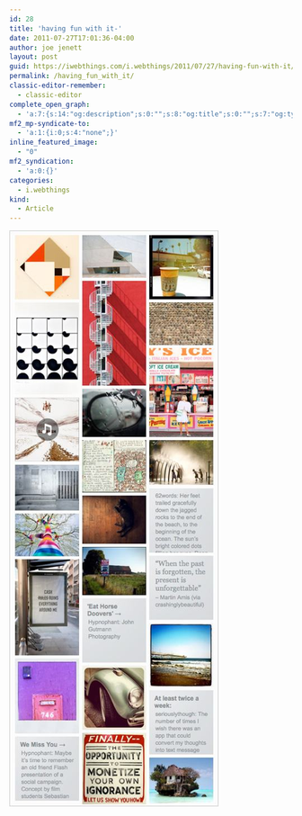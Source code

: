 ```yaml
---
id: 28
title: 'having fun with it-'
date: 2011-07-27T17:01:36-04:00
author: joe jenett
layout: post
guid: https://iwebthings.com/i.webthings/2011/07/27/having-fun-with-it/
permalink: /having_fun_with_it/
classic-editor-remember:
  - classic-editor
complete_open_graph:
  - 'a:7:{s:14:"og:description";s:0:"";s:8:"og:title";s:0:"";s:7:"og:type";s:0:"";s:12:"twitter:card";s:7:"summary";s:15:"twitter:creator";s:0:"";s:19:"twitter:description";s:0:"";s:8:"og:image";s:0:"";}'
mf2_mp-syndicate-to:
  - 'a:1:{i:0;s:4:"none";}'
inline_featured_image:
  - "0"
mf2_syndication:
  - 'a:0:{}'
categories:
  - i.webthings
kind:
  - Article
---
```

[<img style="border: none;" src="/images/lscatter2.jpg" alt="linkscatter" />](http://linkscatter.com/ "linkscatter")